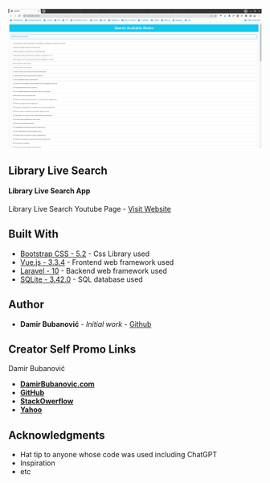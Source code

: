 <p align="center"><img src="public/library-search.png"></p>


## Library Live Search

#### Library Live Search App



Library Live Search Youtube Page - [Visit Website](https://www.youtube.com/@damirbubanovic6608)



## Built With

* [Bootstrap CSS - 5.2](https://getbootstrap.com/) - Css Library used
* [Vue.js - 3.3.4](https://vuejs.org/) - Frontend web framework used
* [Laravel - 10](https://laravel.com/) - Backend web framework used
* [SQLite - 3.42.0](https://www.sqlite.org/index.html) - SQL database used



## Author

* **Damir Bubanović** - *Initial work* - [Github](https://github.com/damir-bubanovic)


## Creator Self Promo Links

Damir Bubanović

- **[DamirBubanovic.com](https://damirbubanovic.com/)**
- **[GitHub](https://github.com/damir-bubanovic)**
- **[StackOwerflow](https://stackoverflow.com/users/11778242/damir-bubanovic)**
- **[Yahoo](damir.bubanovic@yahoo.com)**

## Acknowledgments

* Hat tip to anyone whose code was used including ChatGPT
* Inspiration
* etc
